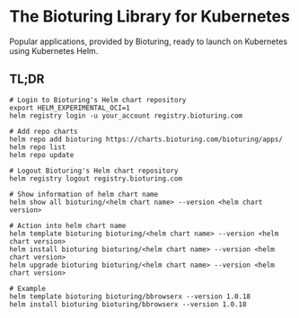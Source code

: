 # The Bioturing Library for Kubernetes

Popular applications, provided by Bioturing, ready to launch on Kubernetes using Kubernetes Helm.

## TL;DR

```shell
# Login to Bioturing's Helm chart repository
export HELM_EXPERIMENTAL_OCI=1
helm registry login -u your_account registry.bioturing.com

# Add repo charts
helm repo add bioturing https://charts.bioturing.com/bioturing/apps/
helm repo list
helm repo update

# Logout Bioturing's Helm chart repository
helm registry logout registry.bioturing.com

# Show information of helm chart name
helm show all bioturing/<helm chart name> --version <helm chart version>

# Action into helm chart name
helm template bioturing bioturing/<helm chart name> --version <helm chart version>
helm install bioturing bioturing/<helm chart name> --version <helm chart version>
helm upgrade bioturing bioturing/<helm chart name> --version <helm chart version>

# Example
helm template bioturing bioturing/bbrowserx --version 1.0.18
helm install bioturing bioturing/bbrowserx --version 1.0.18
```
